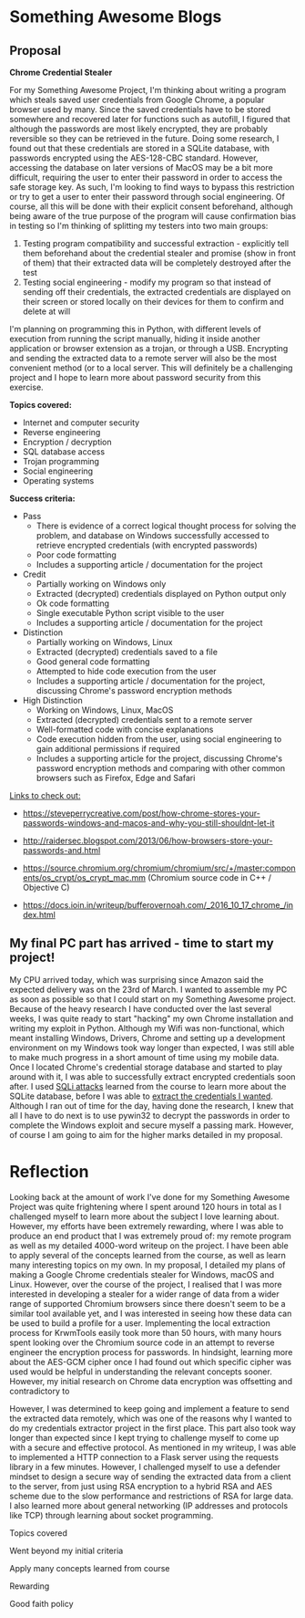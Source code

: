 # Something Awesome Blogs

## Proposal

**Chrome Credential Stealer**

For my Something Awesome Project, I'm thinking about writing a program which steals saved user credentials from Google Chrome, a popular browser used by many. Since the saved credentials have to be stored somewhere and recovered later for functions such as autofill, I figured that although the passwords are most likely encrypted, they are probably reversible so they can be retrieved in the future. Doing some research, I found out that these credentials are stored in a SQLite database, with passwords encrypted using the AES-128-CBC standard. However, accessing the database on later versions of MacOS may be a bit more difficult, requiring the user to enter their password in order to access the safe storage key. As such, I'm looking to find ways to bypass this restriction or try to get a user to enter their password through social engineering. Of course, all this will be done with their explicit consent beforehand, although being aware of the true purpose of the program will cause confirmation bias in testing so I'm thinking of splitting my testers into two main groups:

1. Testing program compatibility and successful extraction - explicitly tell them beforehand about the credential stealer and promise (show in front of them) that their extracted data will be completely destroyed after the test
2. Testing social engineering - modify my program so that instead of sending off their credentials, the extracted credentials are displayed on their screen or stored locally on their devices for them to confirm and delete at will

I'm planning on programming this in Python, with different levels of execution from running the script manually, hiding it inside another application or browser extension as a trojan, or through a USB. Encrypting and sending the extracted data to a remote server will also be the most convenient method (or to a local server. This will definitely be a challenging project and I hope to learn more about password security from this exercise. 

**Topics covered:**

- Internet and computer security
- Reverse engineering
- Encryption / decryption
- SQL database access
- Trojan programming
- Social engineering
- Operating systems

**Success criteria:**

- Pass
  - There is evidence of a correct logical thought process for solving the problem, and database on Windows successfully accessed to retrieve encrypted credentials (with encrypted passwords)
  - Poor code formatting
  - Includes a supporting article / documentation for the project
- Credit
  - Partially working on Windows only
  - Extracted (decrypted) credentials displayed on Python output only
  - Ok code formatting
  - Single executable Python script visible to the user
  - Includes a supporting article / documentation for the project
- Distinction
  - Partially working on Windows, Linux
  - Extracted (decrypted) credentials saved to a file
  - Good general code formatting
  - Attempted to hide code execution from the user
  - Includes a supporting article / documentation for the project, discussing Chrome's password encryption methods
- High Distinction
  - Working on Windows, Linux, MacOS
  - Extracted (decrypted) credentials sent to a remote server
  - Well-formatted code with concise explanations
  - Code execution hidden from the user, using social engineering to gain additional permissions if required
  - Includes a supporting article for the project, discussing Chrome's password encryption methods and comparing with other common browsers such as Firefox, Edge and Safari

<u>Links to check out:</u>

- https://steveperrycreative.com/post/how-chrome-stores-your-passwords-windows-and-macos-and-why-you-still-shouldnt-let-it

- http://raidersec.blogspot.com/2013/06/how-browsers-store-your-passwords-and.html

- https://source.chromium.org/chromium/chromium/src/+/master:components/os_crypt/os_crypt_mac.mm (Chromium source code in C++ / Objective C)

- https://docs.ioin.in/writeup/bufferovernoah.com/_2016_10_17_chrome_/index.html



## My final PC part has arrived - time to start my project!

My CPU arrived today, which was surprising since Amazon said the expected delivery was on the 23rd of March. I wanted to assemble my PC as soon as possible so that I could start on my Something Awesome project. Because of the heavy research I have conducted over the last several weeks, I was quite ready to start "hacking" my own Chrome installation and writing my exploit in Python. Although my Wifi was non-functional, which meant installing Windows, Drivers, Chrome and setting up a development environment on my Windows took way longer than expected, I was still able to make much progress in a short amount of time using my mobile data. Once I located Chrome's credential storage database and started to play around with it, I was able to successfully extract encrypted credentials soon after. I used [SQLi attacks](https://github.com/axieax/chrome-credential-stealer/blob/59c41357f58efb2138198f2ab093b64ed16d9662/windows.py#L22) learned from the course to learn more about the SQLite database, before I was able to [extract the credentials I wanted](https://github.com/axieax/chrome-credential-stealer/blob/ffdc6a8e75ce4413767a4bf5341ce7748d5cd275/windows.py#L20). Although I ran out of time for the day, having done the research, I knew that all I have to do next is to use pywin32 to decrypt the passwords in order to complete the Windows exploit and secure myself a passing mark. However, of course I am going to aim for the higher marks detailed in my proposal. 

# Reflection

Looking back at the amount of work I've done for my Something Awesome Project was quite frightening where I spent around 120 hours in total as I challenged myself to learn more about the subject I love learning about. However, my efforts have been extremely rewarding, where I was able to produce an end product that I was extremely proud of: my remote program as well as my detailed 4000-word writeup on the project. I have been able to apply several of the concepts learned from the course, as well as learn many interesting topics on my own. In my proposal, I detailed my plans of making a Google Chrome credentials stealer for Windows, macOS and Linux. However, over the course of the project, I realised that I was more interested in developing a stealer for a wider range of data from a wider range of supported Chromium browsers since there doesn't seem to be a similar tool available yet, and I was interested in seeing how these data can be used to build a profile for a user. Implementing the local extraction process for KrwmTools easily took more than 50 hours, with many hours spent looking over the Chromium source code in an attempt to reverse engineer the encryption process for passwords. In hindsight, learning more about the AES-GCM cipher once I had found out which specific cipher was used would be helpful in understanding the relevant concepts sooner. However, my initial research on Chrome data encryption was offsetting and contradictory to 

However, I was determined to keep going and implement a feature to send the extracted data remotely, which was one of the reasons why I wanted to do my credentials extractor project in the first place. This part also took way longer than expected since I kept trying to challenge myself to come up with a secure and effective protocol. As mentioned in my writeup, I was able to implemented a HTTP connection to a Flask server using the requests library in a few minutes. However, I challenged myself to use a defender mindset to design a secure way of sending the extracted data from a client to the server, from just using RSA encryption to a hybrid RSA and AES scheme due to the slow performance and restrictions of RSA for large data. I also learned more about general networking (IP addresses and protocols like TCP) through learning about socket programming. 



Topics covered



Went beyond my initial criteria

Apply many concepts learned from course

Rewarding

Good faith policy









